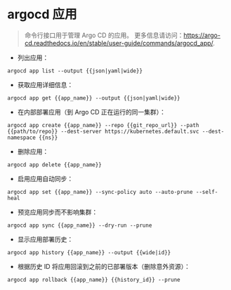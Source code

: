 # argocd 应用

> 命令行接口用于管理 Argo CD 的应用。
> 更多信息请访问：<https://argo-cd.readthedocs.io/en/stable/user-guide/commands/argocd_app/>.

- 列出应用：

`argocd app list --output {{json|yaml|wide}}`

- 获取应用详细信息：

`argocd app get {{app_name}} --output {{json|yaml|wide}}`

- 在内部部署应用（到 Argo CD 正在运行的同一集群）：

`argocd app create {{app_name}} --repo {{git_repo_url}} --path {{path/to/repo}} --dest-server https://kubernetes.default.svc --dest-namespace {{ns}}`

- 删除应用：

`argocd app delete {{app_name}}`

- 启用应用自动同步：

`argocd app set {{app_name}} --sync-policy auto --auto-prune --self-heal`

- 预览应用同步而不影响集群：

`argocd app sync {{app_name}} --dry-run --prune`

- 显示应用部署历史：

`argocd app history {{app_name}} --output {{wide|id}}`

- 根据历史 ID 将应用回滚到之前的已部署版本（删除意外资源）：

`argocd app rollback {{app_name}} {{history_id}} --prune`